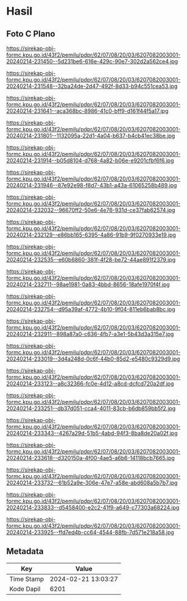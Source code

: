 # Hasil

## Foto C Plano

https://sirekap-obj-formc.kpu.go.id/43f2/pemilu/pdpr/62/07/08/20/03/6207082003001-20240214-231450--5d231be6-616e-429c-90e7-302d2a562ce4.jpg

https://sirekap-obj-formc.kpu.go.id/43f2/pemilu/pdpr/62/07/08/20/03/6207082003001-20240214-231548--32ba24de-2d47-492f-8d33-b94c551cea53.jpg

https://sirekap-obj-formc.kpu.go.id/43f2/pemilu/pdpr/62/07/08/20/03/6207082003001-20240214-231641--aca368bc-8986-41c0-bff9-d161f44f5a17.jpg

https://sirekap-obj-formc.kpu.go.id/43f2/pemilu/pdpr/62/07/08/20/03/6207082003001-20240214-231801--1132095a-22d1-4a04-b637-b4cb41ec38be.jpg

https://sirekap-obj-formc.kpu.go.id/43f2/pemilu/pdpr/62/07/08/20/03/6207082003001-20240214-231914--b05d8104-d768-4a82-b06e-e9201cfbf6f6.jpg

https://sirekap-obj-formc.kpu.go.id/43f2/pemilu/pdpr/62/07/08/20/03/6207082003001-20240214-231946--87e92e98-f8d7-43b1-a43a-61065258b489.jpg

https://sirekap-obj-formc.kpu.go.id/43f2/pemilu/pdpr/62/07/08/20/03/6207082003001-20240214-232032--96670ff2-50e6-4e76-931d-ce37fab62574.jpg

https://sirekap-obj-formc.kpu.go.id/43f2/pemilu/pdpr/62/07/08/20/03/6207082003001-20240214-232129--e86bb165-6395-4a86-91b9-9f0270933e19.jpg

https://sirekap-obj-formc.kpu.go.id/43f2/pemilu/pdpr/62/07/08/20/03/6207082003001-20240214-232535--e60b6860-381f-4f28-be72-44ae891f2379.jpg

https://sirekap-obj-formc.kpu.go.id/43f2/pemilu/pdpr/62/07/08/20/03/6207082003001-20240214-232711--98ae1981-0a83-4bbd-8656-18afe1970f4f.jpg

https://sirekap-obj-formc.kpu.go.id/43f2/pemilu/pdpr/62/07/08/20/03/6207082003001-20240214-232754--d95a39af-4772-4b10-9f04-811eb6bab8bc.jpg

https://sirekap-obj-formc.kpu.go.id/43f2/pemilu/pdpr/62/07/08/20/03/6207082003001-20240214-232911--898a87a0-c636-4fb7-a3e1-5b43d3a315e7.jpg

https://sirekap-obj-formc.kpu.go.id/43f2/pemilu/pdpr/62/07/08/20/03/6207082003001-20240214-233019--3d4a248d-0c6f-44b0-85d2-e5480c9329d9.jpg

https://sirekap-obj-formc.kpu.go.id/43f2/pemilu/pdpr/62/07/08/20/03/6207082003001-20240214-233123--a8c32366-fc0e-4d12-a8cd-dcfcd720a2df.jpg

https://sirekap-obj-formc.kpu.go.id/43f2/pemilu/pdpr/62/07/08/20/03/6207082003001-20240214-233251--db37d051-cca4-4011-83cb-b6db859bb5f2.jpg

https://sirekap-obj-formc.kpu.go.id/43f2/pemilu/pdpr/62/07/08/20/03/6207082003001-20240214-233343--4267a29d-51b5-4abd-94f3-8ba8de20a02f.jpg

https://sirekap-obj-formc.kpu.go.id/43f2/pemilu/pdpr/62/07/08/20/03/6207082003001-20240214-233618--d320150a-4f00-4ae5-a6b6-14118bcb7665.jpg

https://sirekap-obj-formc.kpu.go.id/43f2/pemilu/pdpr/62/07/08/20/03/6207082003001-20240214-233732--61b52a9e-306e-47e7-a58e-abd608a5b7b7.jpg

https://sirekap-obj-formc.kpu.go.id/43f2/pemilu/pdpr/62/07/08/20/03/6207082003001-20240214-233833--d5458400-e2c2-41f9-a649-c77303a68224.jpg

https://sirekap-obj-formc.kpu.go.id/43f2/pemilu/pdpr/62/07/08/20/03/6207082003001-20240214-233925--ffd7ed4b-cc64-4544-88fb-7d571e218a58.jpg


## Metadata

| Key        | Value               |
| ---------- | ------------------- |
| Time Stamp | 2024-02-21 13:03:27 |
| Kode Dapil | 6201                |



